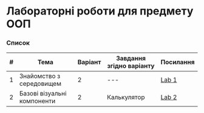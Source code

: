 # Лабораторні роботи для предмету ООП
### Список

| # | Тема                             | Варіант | Завдання згідно варіанту | Посилання |
|---|----------------------------------|---------|--------------------------|-----------|
| 1 | Знайомство з середовищем         |    2    | --- | [Lab 1](Lab1) |
| 2 | Базові візуальні компоненти | 2 | Калькулятор | [Lab 2](Calculator) |
